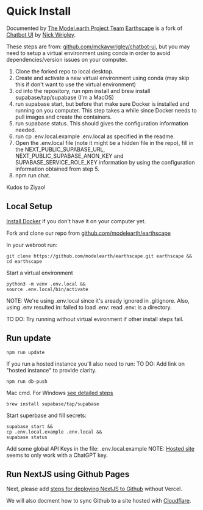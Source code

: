 # Quick Install

Documented by [The Model.earth Project Team](/io)
[Earthscape](../) is a fork of [Chatbot UI](https://github.com/mckaywrigley/chatbot-ui) by [Nick Wrigley](https://twitter.com/mckaywrigley).  

These steps are from: [github.com/mckaywrigley/chatbot-ui](https://github.com/mckaywrigley/chatbot-ui), but you may need to setup a virtual environment using conda in order to avoid dependencies/version issues on your computer. 

1. Clone the forked repo to local desktop.
2. Create and activate a new virtual environment using conda (may skip this if don't want to use the virtual environment)
3. cd into the repository, run npm install and brew install supabase/tap/supabase (I'm a MacOS)
4. run supabase start, but before that make sure Docker is installed and running on you computer. This step takes a while since Docker needs to pull images and create the containers.
5. run supabase status. This should gives the configuration information needed.
6. run cp .env.local.example .env.local as specified in the readme.
7. Open the .env.local file (note it might be a hidden file in the repo), fill in the NEXT_PUBLIC_SUPABASE_URL, NEXT_PUBLIC_SUPABASE_ANON_KEY and SUPABASE_SERVICE_ROLE_KEY information by using the configuration information obtained from step 5.
8. npm run chat. 

Kudos to Ziyao!
<br>

## Local Setup

[Install Docker](https://docs.docker.com/get-docker/) if you don't have it on your computer yet.

Fork and clone our repo from [github.com/modelearth/earthscape](https://github.com/modelearth/earthscape/)

In your webroot run:

	git clone https://github.com/modelearth/earthscape.git earthscape &&
	cd earthscape

Start a virtual environment

	python3 -m venv .env.local &&
	source .env.local/bin/activate

NOTE: We're using .env.local since it's aready ignored in .gitignore.
Also, using .env resulted in: failed to load .env: read .env: is a directory.


TO DO: Try running without virtual evironment if other install steps fail.


## Run update

	npm run update

If you run a hosted instance you'll also need to run: 
TO DO: Add link on "hosted instance" to provide clarity.

	npm run db-push


Mac cmd. For Windows [see detailed steps](../)

	brew install supabase/tap/supabase

Start superbase and fill secrets:

	supabase start &&
	cp .env.local.example .env.local &&
	supabase status


Add some global API Keys in the file: .env.local.example
NOTE: [Hosted site](https://www.chatbotui.com) seems to only work with a ChatGPT key.

<!--
## Current Errors

Errors are occurring because Docker was not yet configured.
TO DO: Please add Docker setup info above.

npm run update
failed to connect to postgres: failed to connect to host=127.0.0.1 user=postgres database=postgres: dial error (dial tcp 127.0.0.1:54322: connect: connection refused)

supabase start
failed to start docker container: Error response from daemon: Mounts denied: approving /Users/helix/Library/Data/earthscape/supabase/functions: file does not exist

supabase status
Error response from daemon: No such container: supabase_db_chatbotui
-->

## Run NextJS using Github Pages

Next, please add [steps for deploying NextJS to Github](https://www.freecodecamp.org/news/how-to-deploy-next-js-app-to-github-pages/) without Vercel.

We will also docment how to sync Github to a site hosted with [Cloudflare](https://model.earth/localsite/start/cloudflare/).

